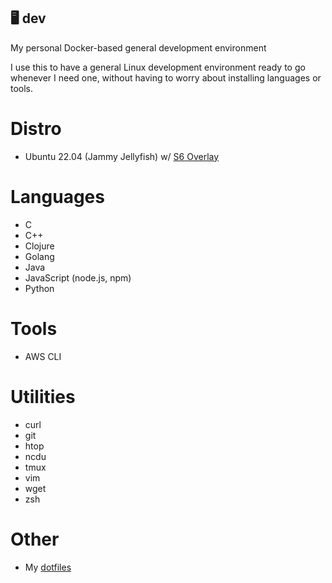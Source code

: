 🖥️ dev
---
My personal Docker-based general development environment

I use this to have a general Linux development environment ready to go whenever I need one, without having to worry about installing languages or tools.

# Distro
- Ubuntu 22.04 (Jammy Jellyfish) w/ [S6 Overlay](https://github.com/just-containers/s6-overlay)

# Languages
- C
- C++
- Clojure
- Golang
- Java
- JavaScript (node.js, npm)
- Python

# Tools
- AWS CLI

# Utilities
- curl
- git
- htop
- ncdu
- tmux
- vim
- wget
- zsh

# Other
- My [dotfiles](https://github.com/MitchTalmadge/dotfiles)
